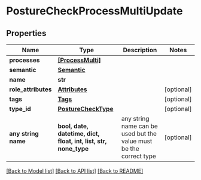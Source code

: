 # PostureCheckProcessMultiUpdate


## Properties
Name | Type | Description | Notes
------------ | ------------- | ------------- | -------------
**processes** | [**[ProcessMulti]**](ProcessMulti.md) |  | 
**semantic** | [**Semantic**](Semantic.md) |  | 
**name** | **str** |  | 
**role_attributes** | [**Attributes**](Attributes.md) |  | [optional] 
**tags** | [**Tags**](Tags.md) |  | [optional] 
**type_id** | [**PostureCheckType**](PostureCheckType.md) |  | [optional] 
**any string name** | **bool, date, datetime, dict, float, int, list, str, none_type** | any string name can be used but the value must be the correct type | [optional]

[[Back to Model list]](../README.md#documentation-for-models) [[Back to API list]](../README.md#documentation-for-api-endpoints) [[Back to README]](../README.md)


